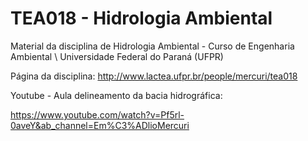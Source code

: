 # TEA018 - Hidrologia Ambiental
Material da disciplina de Hidrologia Ambiental - Curso de Engenharia Ambiental \\
Universidade Federal do Paraná (UFPR)

Página da disciplina: http://www.lactea.ufpr.br/people/mercuri/tea018

Youtube - Aula delineamento da bacia hidrográfica:

https://www.youtube.com/watch?v=Pf5rl-0aveY&ab_channel=Em%C3%ADlioMercuri
